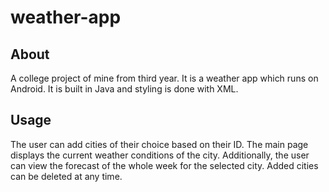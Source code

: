 # weather-app

## About
A college project of mine from third year. It is a weather app which runs on Android. It is built in Java and styling is done with XML.

## Usage
The user can add cities of their choice based on their ID. The main page displays the current weather conditions of the city. Additionally, the user can view the forecast of the whole week for the selected city. Added cities can be deleted at any time.
